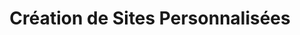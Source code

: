 ---
#preview details
title: "Création de Sites Personnalisées"
icon: "/img/icons/3.svg"
short: "Notre approche de création web combine innovation et stratégie marketing pour délivrer des sites web qui se démarquent."

#full details

description:
  - layout: 1
    title: Notre Expertise Web
    content:
      <p>Chez Media360, nous créons des sites web qui transcendent le simple design. Notre équipe combine créativité et expertise technique pour concevoir des plateformes web qui non seulement captivent visuellement, mais génèrent aussi des résultats concrets pour votre entreprise. Chaque projet est abordé avec une approche stratégique, en mettant l'accent sur l'expérience utilisateur et la performance technique.</p>
      <p>Notre processus de création web est fondé sur une compréhension approfondie de vos objectifs commerciaux. Nous développons des solutions personnalisées qui reflètent votre identité de marque tout en garantissant une expérience utilisateur optimale. Du design responsive à l'optimisation SEO, chaque aspect est soigneusement pensé pour maximiser votre impact en ligne.</p>
    divider: true

  - layout: 2
    title: Nos Services Web
    content:
      <p>Notre approche de création web combine innovation technologique et stratégie marketing pour délivrer des sites web qui se démarquent. Nous utilisons les dernières technologies et meilleures pratiques pour garantir performance, sécurité et évolutivité.</p>
      <p>Chaque projet bénéficie de notre expertise complète en développement web, design UX/UI et optimisation pour les moteurs de recherche.</p>
    list:
      - Sites Web Responsifs
      - E-commerce
      - Applications Web
      - WordPress Personnalisé
    divider: false

sidebar:
  title: Domaines d'Expertise
  items:
    - layout: list
      title: Solutions Web
      content:
        - Sites Vitrines
        - E-commerce
        - Applications Web
        - Portails d'Entreprise

    - layout: list
      title: Technologies
      content:
        - WordPress
        - HTML5/CSS3
        - JavaScript
        - PHP

    - layout: values
      title: Notre Impact
      content:
        - value: 4
          afterValue: +
          label: Années <br>d'Expérience
        
        - value: 43
          afterValue: +
          label: Projets <br>Réalisés

        - value: 95
          afterValue: "%"
          label: Clients <br>Satisfaits
        
        - value: 24
          afterValue: /7
          label: Support <br>Client

    - layout: list
      title: Contact Principal
      content:
        - Service Client Media360
        - contact@media360.ch
        - +41 78 832 42 23

gallery:
  - image: /img/covers/1.webp
    alt: Portfolio web Media360

  - image: /img/covers/2.webp
    alt: Réalisations web

  - image: /img/covers/4.webp
    alt: Projets web

description2:
  - layout: 1
    title: Notre Méthodologie
    content:
      <p>Analyse, Design, Développement et Optimisation. Nous commençons par une analyse approfondie de vos besoins et objectifs, suivie d'une phase de design créatif. Le développement est réalisé avec les meilleures pratiques du secteur, et chaque site est optimisé pour les performances et le référencement.</p>
    divider: false

  - layout: 1
    title: Notre Approche
    content:
      <p>Chez Media360, nous croyons que chaque projet web est unique. Notre approche personnalisée garantit que votre site web répond parfaitement à vos objectifs commerciaux tout en offrant une expérience utilisateur exceptionnelle. Nous restons à vos côtés après le lancement pour assurer le succès continu de votre présence en ligne.</p>
    divider: true

sidebar2:
  items:
    - layout: list
      title: Nos Services Web
      content:
        - Design UX/UI moderne et intuitif
        - Développement web responsive
        - Optimisation SEO
        - Maintenance et support
        - Intégration e-commerce

    - layout: list
      title: Process de Travail
      content:
        - "Découverte: Analyse de vos besoins"
        - "Stratégie: Plan d'action détaillé"
        - "Création: Design et développement"
        - "Lancement: Tests et mise en ligne"

faq:
  subtitle: Des Questions ?
  title: Nous Avons les Réponses
  button:
    label: Plus de Questions ?
    link: /contact
  items:
    - label: Combien coûte un site web ?
      content: <p>Le coût varie selon vos besoins spécifiques. Nous proposons des solutions adaptées à différents budgets, avec des options de paiement flexibles. Contactez-nous pour un devis personnalisé.</p>

    - label: Le site sera-t-il optimisé pour mobile ?
      content: <p>Absolument ! Tous nos sites sont développés avec une approche "mobile-first" et sont parfaitement responsifs sur tous les appareils. Nous testons rigoureusement chaque site sur différents écrans et navigateurs.</p>

    - label: Proposez-vous la maintenance du site ?
      content: <p>Oui, nous offrons des services de maintenance complets incluant les mises à jour de sécurité, les sauvegardes régulières, le monitoring des performances et le support technique continu.</p>
      
    - label: Combien de temps prend la création d'un site ?
      content: <p>Le délai moyen est de 1 à 2 semaines, selon la complexité du projet. Nous établissons un calendrier détaillé dès le début du projet et vous tenons informé à chaque étape.</p>

---